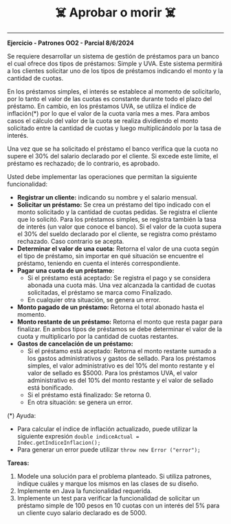 <h1 align="center">☠️ Aprobar o morir ☠️</h1>

---

**Ejercicio - Patrones OO2 - Parcial 8/6/2024**

Se requiere desarrollar un sistema de gestión de préstamos para un banco el cual ofrece dos tipos de préstamos: Simple y UVA. Este sistema permitirá a los clientes solicitar uno de los tipos de préstamos indicando el monto y la cantidad de cuotas.

En los préstamos simples, el interés se establece al momento de solicitarlo, por lo tanto el valor de las cuotas es constante durante todo el plazo del préstamo. En cambio, en los préstamos UVA, se utiliza el índice de inflación(*) por lo que el valor de la cuota varía mes a mes. Para ambos casos el cálculo del valor de la cuota se realiza dividiendo el monto solicitado entre la cantidad de cuotas y luego multiplicándolo por la tasa de interés.

Una vez que se ha solicitado el préstamo el banco verifica que la cuota no supere el 30% del salario declarado por el cliente. Si excede este límite, el préstamo es rechazado; de lo contrario, es aprobado.

Usted debe implementar las operaciones que permitan la siguiente funcionalidad:
- **Registrar un cliente:** indicando su nombre y el salario mensual.
- **Solicitar un préstamo:** Se crea un préstamo del tipo indicado con el monto solicitado y la cantidad de cuotas pedidas. Se registra el cliente que lo solicitó. Para los préstamos simples, se registra también la tasa de interés (un valor que conoce el banco). Si el valor de la cuota supera el 30% del sueldo declarado por el cliente, se registra como préstamo rechazado. Caso contrario se acepta.
- **Determinar el valor de una cuota:** Retorna el valor de una cuota según el tipo de préstamo, sin importar en qué situación se encuentre el préstamo, teniendo en cuenta el interés correspondiente.
- **Pagar una cuota de un préstamo:**
  - Si el préstamo está aceptado: Se registra el pago y se considera abonada una cuota más. Una vez alcanzada la cantidad de cuotas solicitadas, el préstamo se marca como Finalizado.
  - En cualquier otra situación, se genera un error.
- **Monto pagado de un préstamo:** Retorna el total abonado hasta el momento.
- **Monto restante de un préstamo:** Retorna el monto que resta pagar para finalizar. En ambos tipos de préstamos se debe determinar el valor de la cuota y multiplicarlo por la cantidad de cuotas restantes.
- **Gastos de cancelación de un préstamo:**
  - Si el préstamo está aceptado: Retorna el monto restante sumado a los gastos administrativos y gastos de sellado. Para los préstamos simples, el valor administrativo es del 10% del monto restante y el valor de sellado es $5000. Para los préstamos UVA, el valor administrativo es del 10% del monto restante y el valor de sellado está bonificado.
  - Si el préstamo está finalizado: Se retorna 0.
  - En otra situación: se genera un error.

(*) Ayuda:
- Para calcular el índice de inflación actualizado, puede utilizar la siguiente expresión
  ```double indiceActual = Indec.getIndiceInflacion();```
- Para generar un error puede utilizar
  ```throw new Error ("error");```

**Tareas:**
1. Modele una solución para el problema planteado. Si utiliza patrones, indique cuáles y marque los mismos en las clases de su diseño.
2. Implemente en Java la funcionalidad requerida.
3. Implemente un test para verificar la funcionalidad de solicitar un préstamo simple de 100 pesos en 10 cuotas con un interés del 5% para un cliente cuyo salario declarado es de 5000.
